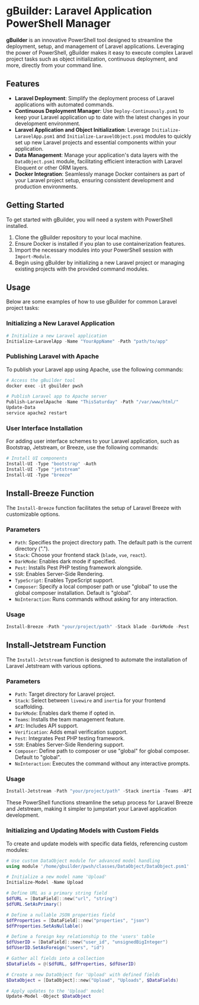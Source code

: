# gBuilder: Laravel Application PowerShell Manager

**gBuilder** is an innovative PowerShell tool designed to streamline the deployment, setup, and management of Laravel applications. Leveraging the power of PowerShell, gBuilder makes it easy to execute complex Laravel project tasks such as object initialization, continuous deployment, and more, directly from your command line.

## Features

- **Laravel Deployment**: Simplify the deployment process of Laravel applications with automated commands.
- **Continuous Deployment Manager**: Use `Deploy-Continuously.psm1` to keep your Laravel application up to date with the latest changes in your development environment.
- **Laravel Application and Object Initialization**: Leverage `Initialize-LaravelApp.psm1` and `Initialize-LaravelObject.psm1` modules to quickly set up new Laravel projects and essential components within your application.
- **Data Management**: Manage your application's data layers with the `DataObject.psm1` module, facilitating efficient interaction with Laravel Eloquent or other ORM layers.
- **Docker Integration**: Seamlessly manage Docker containers as part of your Laravel project setup, ensuring consistent development and production environments.

## Getting Started

To get started with gBuilder, you will need a system with PowerShell installed.

1. Clone the gBuilder repository to your local machine.
2. Ensure Docker is installed if you plan to use containerization features.
3. Import the necessary modules into your PowerShell session with `Import-Module`.
4. Begin using gBuilder by initializing a new Laravel project or managing existing projects with the provided command modules.

## Usage

Below are some examples of how to use gBuilder for common Laravel project tasks:

### Initializing a New Laravel Application

```powershell
# Initialize a new Laravel application
Initialize-LaravelApp -Name "YourAppName" -Path "path/to/app"
```

### Publishing Laravel with Apache

To publish your Laravel app using Apache, use the following commands:

```powershell
# Access the gBuilder tool
docker exec -it gbuilder pwsh

# Publish Laravel app to Apache server
Publish-LaravelApache -Name "ThisSaturday" -Path "/var/www/html/"
Update-Data
service apache2 restart
```

### User Interface Installation

For adding user interface schemes to your Laravel application, such as Bootstrap, Jetstream, or Breeze, use the following commands:

```powershell
# Install UI components
Install-UI -Type "bootstrap" -Auth
Install-UI -Type "jetstream"
Install-UI -Type "breeze"
```

## Install-Breeze Function

The `Install-Breeze` function facilitates the setup of Laravel Breeze with customizable options.

### Parameters

- `Path`: Specifies the project directory path. The default path is the current directory (".").
- `Stack`: Choose your frontend stack (`blade`, `vue`, `react`).
- `DarkMode`: Enables dark mode if specified.
- `Pest`: Installs Pest PHP testing framework alongside.
- `SSR`: Enables Server-Side Rendering.
- `TypeScript`: Enables TypeScript support.
- `Composer`: Specify a local composer path or use "global" to use the global composer installation. Default is "global".
- `NoInteraction`: Runs commands without asking for any interaction.

### Usage

```powershell
Install-Breeze -Path "your/project/path" -Stack blade -DarkMode -Pest
```

## Install-Jetstream Function

The `Install-Jetstream` function is designed to automate the installation of Laravel Jetstream with various options.

### Parameters

- `Path`: Target directory for Laravel project.
- `Stack`: Select between `livewire` and `inertia` for your frontend scaffolding.
- `DarkMode`: Enables dark theme if opted in.
- `Teams`: Installs the team management feature.
- `API`: Includes API support.
- `Verification`: Adds email verification support.
- `Pest`: Integrates Pest PHP testing framework.
- `SSR`: Enables Server-Side Rendering support.
- `Composer`: Define path to composer or use "global" for global composer. Default to "global".
- `NoInteraction`: Executes the command without any interactive prompts.

### Usage

```powershell
Install-Jetstream -Path "your/project/path" -Stack inertia -Teams -API
```

These PowerShell functions streamline the setup process for Laravel Breeze and Jetstream, making it simpler to jumpstart your Laravel application development.

### Initializing and Updating Models with Custom Fields

To create and update models with specific data fields, referencing custom modules:

```powershell
# Use custom DataObject module for advanced model handling
using module '/home/gbuilder/pwsh/classes/DataObject/DataObject.psm1'

# Initialize a new model name 'Upload'
Initialize-Model -Name Upload

# Define URL as a primary string field
$dfURL = [DataField]::new("url", "string")
$dfURL.SetAsPrimary()

# Define a nullable JSON properties field
$dfProperties = [DataField]::new("properties", "json")
$dfProperties.SetAsNullable()

# Define a foreign key relationship to the 'users' table
$dfUserID = [DataField]::new("user_id", "unsignedBigInteger")
$dfUserID.SetAsForeign("users", "id")

# Gather all fields into a collection
$DataFields = @($dfURL, $dfProperties, $dfUserID)

# Create a new DataObject for 'Upload' with defined fields
$DataObject = [DataObject]::new("Upload", "Uploads", $DataFields)

# Apply updates to the 'Upload' model
Update-Model -Object $DataObject
```
